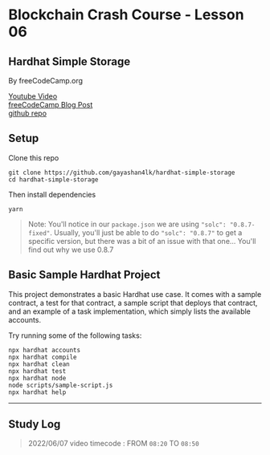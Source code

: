 # Blockchain Crash Course - Lesson 06
## Hardhat Simple Storage
By freeCodeCamp.org

[Youtube Video](https://youtu.be/gyMwXuJrbJQ)  
[freeCodeCamp Blog Post](https://www.freecodecamp.org/news/learn-blockchain-solidity-full-stack-javascript-development/)  
[github repo](https://github.com/smartcontractkit/full-blockchain-solidity-course-js#lesson-6-hardhat-simple-storage)

## Setup

Clone this repo

```
git clone https://github.com/gayashan4lk/hardhat-simple-storage
cd hardhat-simple-storage
```

Then install dependencies

```
yarn
```

> Note: You'll notice in our `package.json` we are using `"solc": "0.8.7-fixed"`. Usually, you'll just be able to do `"solc": "0.8.7"` to get a specific version, but there was a bit of an issue with that one... You'll find out why we use 0.8.7

## Basic Sample Hardhat Project

This project demonstrates a basic Hardhat use case. It comes with a sample contract, a test for that contract, a sample script that deploys that contract, and an example of a task implementation, which simply lists the available accounts.

Try running some of the following tasks:

```shell
npx hardhat accounts
npx hardhat compile
npx hardhat clean
npx hardhat test
npx hardhat node
node scripts/sample-script.js
npx hardhat help
```

---

## Study Log

> 2022/06/07 video timecode : FROM `08:20` TO `08:50`  
